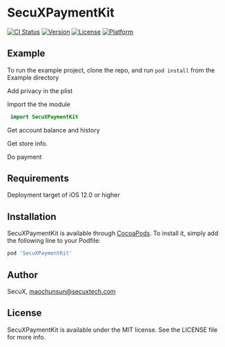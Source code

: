 # SecuXPaymentKit

[![CI Status](https://img.shields.io/travis/maochuns/SecuXPaymentKit.svg?style=flat)](https://travis-ci.org/maochuns/SecuXPaymentKit)
[![Version](https://img.shields.io/cocoapods/v/SecuXPaymentKit.svg?style=flat)](https://cocoapods.org/pods/SecuXPaymentKit)
[![License](https://img.shields.io/cocoapods/l/SecuXPaymentKit.svg?style=flat)](https://cocoapods.org/pods/SecuXPaymentKit)
[![Platform](https://img.shields.io/cocoapods/p/SecuXPaymentKit.svg?style=flat)](https://cocoapods.org/pods/SecuXPaymentKit)

## Example

To run the example project, clone the repo, and run `pod install` from the Example directory

Add privacy in the plist

Import the the module

```swift 
 import SecuXPaymentKit
```

Get account balance and history

Get store info.

Do payment

## Requirements

Deployment target of iOS 12.0 or higher

## Installation

SecuXPaymentKit is available through [CocoaPods](https://cocoapods.org). To install
it, simply add the following line to your Podfile:

```ruby
pod 'SecuXPaymentKit'
```

## Author

SecuX, maochunsun@secuxtech.com

## License

SecuXPaymentKit is available under the MIT license. See the LICENSE file for more info.

